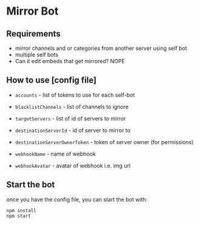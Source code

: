 # Mirror Bot

##  Requirements

- mirror channels and or categories from another server using self bot
- multiple self bots
- Can it edit embeds that get mirrored? NOPE


##  How to use [config file]

* `accounts` - list of tokens to use for each self-bot
* `blacklistChannels` - list of channels to ignore
* `targetServers` - list of id of servers to mirror

* `destinationServerId` - id of server to mirror to
* `destinationServerOwnerToken` - token of server owner (for permissions)

* `webhookName` - name of webhook
* `webhookAvatar` - avatar of webhook i.e. img url


##  Start the bot

once you have the config file, you can start the bot with:
```
npm install
npm start
```